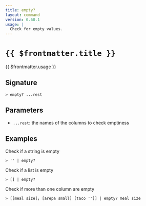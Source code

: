 ```yaml
---
title: empty?
layout: command
version: 0.60.1
usage: |
  Check for empty values.
---
```


# `{{ $frontmatter.title }}`

<div style='white-space: pre-wrap;'>{{ $frontmatter.usage }}</div>

## Signature

`> empty? ...rest`

## Parameters

- `...rest`: the names of the columns to check emptiness

## Examples

Check if a string is empty

```shell
> '' | empty?
```

Check if a list is empty

```shell
> [] | empty?
```

Check if more than one column are empty

```shell
> [[meal size]; [arepa small] [taco '']] | empty? meal size
```
